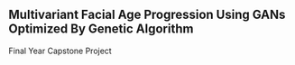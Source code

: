 ## Multivariant Facial Age Progression Using GANs Optimized By Genetic Algorithm

Final Year Capstone Project
